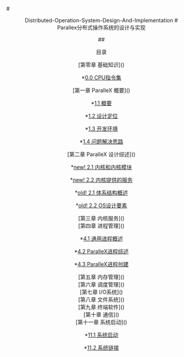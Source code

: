 #<center>Distributed-Operation-System-Design-And-Implementation</cenrte>
#<center>Parallex分布式操作系统的设计与实现</center>

##<center>目录</center>

<center>[第零章 基础知识]()</center>

   *[0.0 CPU指令集](./chap0/CPU_结构1.md)

<center>[第一章 ParalleX 概要]() </center>
        
  *[1.1 概要](./chap1/ParalleX_概要.md) 
  
  *[1.2 设计定位](./chap1/ParalleX_设计目标.md)
  
  *[1.3 开发环境](./chap1/ParalleX_开发环境.md)
    
  *[1.4 问题解决思路](./chap1/ParalleX_研发思路.md)

<center>[第二章 ParalleX 设计综述]()</center>

  *[new! 2.1 内核和内核模块](./chap2/ParalleX内核与模块.md)
  
  *[new! 2.2 内核提供的服务](./chap2/ParalleX内核提供的服务.md)

  *[old! 2.1 体系结构概述](./chap2/3_1_体系结构概述.md)
  
  *[old! 2.2 OS设计要素 ](./chap2/3_2_OS设计要素与问题.md)
  

  
<center>[第三章 内核服务]()</center>


<center>[第四章 进程管理]()</center>

  *[4.1 通用进程概述](./chap4/4_1_进程概述.md)

  *[4.2 ParalleX进程综述](./chap4/ParalleX进程定义.md)
  
  *[4.3 ParalleX进程创建](./chap4/ParalleX进程创建.md)


<center>[第五章 内存管理]()</center>


<center>[第六章 调度管理]()</center>


<center>[第七章 I/O系统]()</center>


<center>[第八章 文件系统]()</center>


<center>[第九章 终端软件]()</center>


<center>[第十章 通信]()</center>


<center>[第十一章 系统启动]()</center>


*[11.1 系统启动](./chap11/系统启动.md) 

*[11.2 系统链接](./chap11/系统链接.md)







